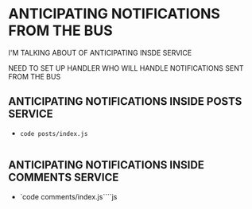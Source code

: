 # ANTICIPATING NOTIFICATIONS FROM THE BUS

I'M TALKING ABOUT OF ANTICIPATING INSDE SERVICE

NEED TO SET UP HANDLER WHO WILL HANDLE NOTIFICATIONS SENT FROM THE BUS

## ANTICIPATING NOTIFICATIONS INSIDE POSTS SERVICE

- `code posts/index.js`

```js

```

## ANTICIPATING NOTIFICATIONS INSIDE COMMENTS SERVICE

- `code comments/index.js````js

```

